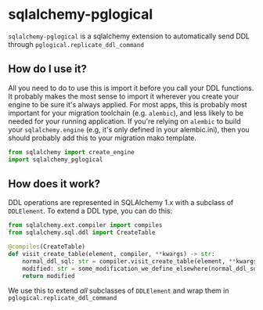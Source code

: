 # sqlalchemy-pglogical

`sqlalchemy-pglogical` is a sqlalchemy extension to automatically send DDL through 
`pglogical.replicate_ddl_command`

## How do I use it?

All you need to do to use this is import it before you call your DDL functions.
It probably makes the most sense to import it wherever you create your engine
to be sure it's always applied. For most apps, this is probably most important
for your migration toolchain (e.g. `alembic`), and less likely to be needed 
for your running application. If you're relying on `alembic` to build your 
`sqlalchemy.engine` (e.g, it's only defined in your alembic.ini), then you
should probably add this to your migration mako template.

```python
from sqlalchemy import create_engine
import sqlalchemy_pglogical
```

## How does it work?

DDL operations are represented in SQLAlchemy 1.x with a subclass of `DDLElement`. To
extend a DDL type, you can do this:

```python
from sqlalchemy.ext.compiler import compiles
from sqlalchemy.sql.ddl import CreateTable

@compiles(CreateTable)
def visit_create_table(element, compiler, **kwargs) -> str:
    normal_ddl_sql: str = compiler.visit_create_table(element, **kwargs)
    modified: str = some_modification_we_define_elsewhere(normal_ddl_sql)
    return modified
```

We use this to extend _all_ subclasses of `DDLElement` and wrap them in `pglogical.replicate_ddl_command`